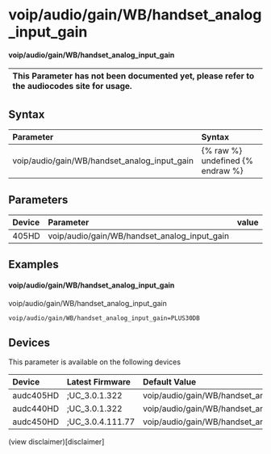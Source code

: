 ﻿---
description: voip/audio/gain/WB/handset_analog_input_gain
search: false
---

# voip/audio/gain/WB/handset_analog_input_gain

#### voip/audio/gain/WB/handset_analog_input_gain


| This Parameter has not been documented yet, please refer to the audiocodes site for usage.  |
| :--- |

## Syntax
| Parameter | Syntax |
| :--- | :--- |
|voip/audio/gain/WB/handset_analog_input_gain | {% raw %} undefined {% endraw %} |

## Parameters
|Device|Parameter|value|Description|
|:---|:---|:---|:---|
| 405HD | voip/audio/gain/WB/handset_analog_input_gain |  |  |

## Examples
#### voip/audio/gain/WB/handset_analog_input_gain

voip/audio/gain/WB/handset_analog_input_gain

```
voip/audio/gain/WB/handset_analog_input_gain=PLUS30DB
```

## Devices
This parameter is available on the following devices

| Device | Latest Firmware | Default Value |
|:---|:---|:---|
| audc405HD | ;UC_3.0.1.322 | voip/audio/gain/WB/handset_analog_input_gain=PLUS30DB 
| audc440HD | ;UC_3.0.1.322 | voip/audio/gain/WB/handset_analog_input_gain=PLUS42DB 
| audc450HD | ;UC_3.0.4.111.77 | voip/audio/gain/WB/handset_analog_input_gain=PLUS42DB 

(view disclaimer)[disclaimer]
